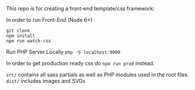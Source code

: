 This repo is for creating a front-end template/css framework:

In order to run Front-End (Node 6+)

```
git clone
npm install
npm run watch-css
```

Run PHP Server Locally
`php -S localhost:9000`

In order to get production ready css do `npm run prod` instead.

`src/` contains all sass partials as well as PHP modules used in the root files. 
`dist/` includes images and SVGs

